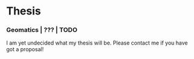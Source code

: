 

# Thesis

### Geomatics | ??? | TODO

I am yet undecided what my thesis will be. Please contact me if you have got a proposal!
